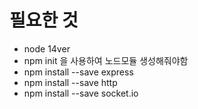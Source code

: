 # 필요한 것
- node 14ver
- npm init 을 사용하여 노드모듈 생성해줘야함
- npm install --save express
- npm install --save http
- npm install --save socket.io
